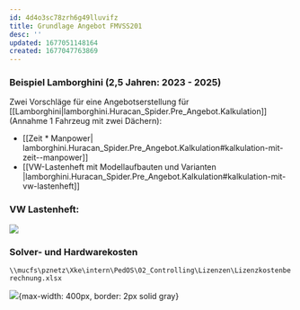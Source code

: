 ```yaml
---
id: 4d4o3sc78zrh6g49lluvifz
title: Grundlage Angebot FMVSS201
desc: ''
updated: 1677051148164
created: 1677047763869
---
```

### Beispiel Lamborghini (2,5 Jahren: 2023 - 2025)
Zwei Vorschläge für eine Angebotserstellung für [[Lamborghini|lamborghini.Huracan_Spider.Pre_Angebot.Kalkulation]] (Annahme 1 Fahrzeug mit zwei Dächern):
- [[Zeit * Manpower|            lamborghini.Huracan_Spider.Pre_Angebot.Kalkulation#kalkulation-mit-zeit--manpower]]
- [[VW-Lastenheft mit Modellaufbauten und Varianten         |lamborghini.Huracan_Spider.Pre_Angebot.Kalkulation#kalkulation-mit-vw-lastenheft]]

### VW Lastenheft:
![](\assets\images\2023-02-21-11-37-24.png)

### Solver- und Hardwarekosten
`\\mucfs\pznetz\Xke\intern\PedOS\02_Controlling\Lizenzen\Lizenzkostenberechnung.xlsx`

![](/assets/images/2023-02-22-07-52-45.png){max-width: 400px, border: 2px solid gray}
